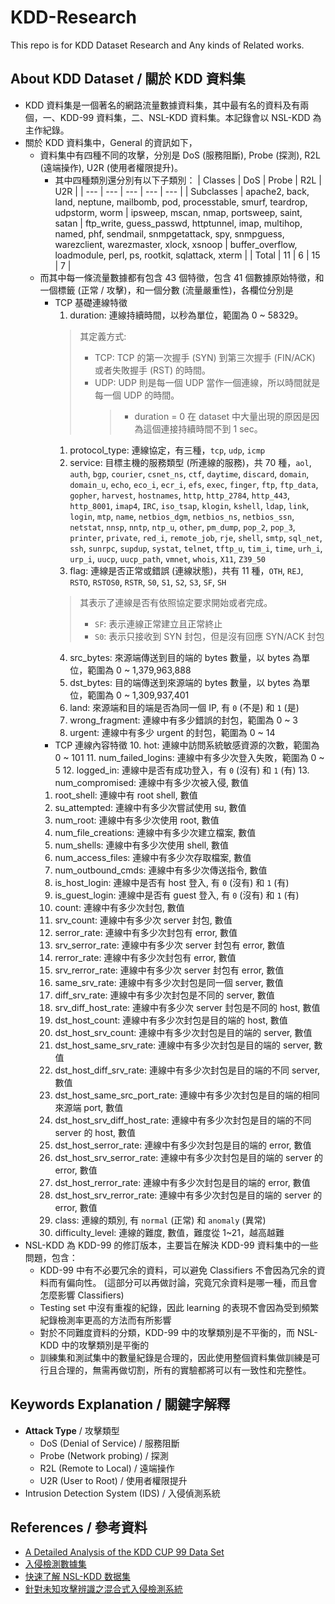 # KDD-Research

This repo is for KDD Dataset Research and Any kinds of Related works.

## About KDD Dataset / 關於 KDD 資料集

- KDD 資料集是一個著名的網路流量數據資料集，其中最有名的資料及有兩個，一、KDD-99 資料集，二、NSL-KDD 資料集。本記錄會以 NSL-KDD 為主作紀錄。
- 關於 KDD 資料集中，General 的資訊如下，
  - 資料集中有四種不同的攻擊，分別是 DoS (服務阻斷), Probe (探測), R2L (遠端操作), U2R (使用者權限提升)。
    - 其中四種類別還分別有以下子類別：
      | Classes | DoS | Probe | R2L | U2R |
      | --- | --- | --- | --- | --- |
      | Subclasses | apache2, back, land, neptune, mailbomb, pod, processtable, smurf, teardrop, udpstorm, worm | ipsweep, mscan, nmap, portsweep, saint, satan | ftp_write, guess_passwd, httptunnel, imap, multihop, named, phf, sendmail, snmpgetattack, spy, snmpguess, warezclient, warezmaster, xlock, xsnoop | buffer_overflow, loadmodule, perl, ps, rootkit, sqlattack, xterm |
      | Total | 11 | 6 | 15 | 7 |
  - 而其中每一條流量數據都有包含 43 個特徵，包含 41 個數據原始特徵，和一個標籤 (正常 / 攻擊)，和一個分數 (流量嚴重性)，各欄位分別是
    - TCP 基礎連線特徵
      1. duration: 連線持續時間，以秒為單位，範圍為 0 ~ 58329。
        > 其定義方式:
        >
        > - TCP: TCP 的第一次握手 (SYN) 到第三次握手 (FIN/ACK) 或者失敗握手 (RST) 的時間。
        > - UDP: UDP 則是每一個 UDP 當作一個連線，所以時間就是每一個 UDP 的時間。
        >   > - duration = 0 在 dataset 中大量出現的原因是因為這個連接持續時間不到 1 sec。
      1. protocol_type: 連線協定，有三種，`tcp`, `udp`, `icmp`
      2. service: 目標主機的服務類型 (所連線的服務)，共 70 種，`aol`, `auth`, `bgp`, `courier`, `csnet_ns`, `ctf`, `daytime`, `discard`, `domain`, `domain_u`, `echo`, `eco_i`, `ecr_i`, `efs`, `exec`, `finger`, `ftp`, `ftp_data`, `gopher`, `harvest`, `hostnames`, `http`, `http_2784`, `http_443`, `http_8001`, `imap4`, `IRC`, `iso_tsap`, `klogin`, `kshell`, `ldap`, `link`, `login`, `mtp`, `name`, `netbios_dgm`, `netbios_ns`, `netbios_ssn`, `netstat`, `nnsp`, `nntp`, `ntp_u`, `other`, `pm_dump`, `pop_2`, `pop_3`, `printer`, `private`, `red_i`, `remote_job`, `rje`, `shell`, `smtp`, `sql_net`, `ssh`, `sunrpc`, `supdup`, `systat`, `telnet`, `tftp_u`, `tim_i`, `time`, `urh_i`, `urp_i`, `uucp`, `uucp_path`, `vmnet`, `whois`, `X11`, `Z39_50`
      3. flag: 連線是否正常或錯誤 (連線狀態)，共有 11 種，`OTH`, `REJ`, `RSTO`, `RSTOS0`, `RSTR`, `S0`, `S1`, `S2`, `S3`, `SF`, `SH`
        > 其表示了連線是否有依照協定要求開始或者完成。
        >
        > - `SF`: 表示連線正常建立且正常終止
        > - `S0`: 表示只接收到 SYN 封包，但是沒有回應 SYN/ACK 封包
      4. src_bytes: 來源端傳送到目的端的 bytes 數量，以 bytes 為單位，範圍為 0 ~ 1,379,963,888
      5. dst_bytes: 目的端傳送到來源端的 bytes 數量，以 bytes 為單位，範圍為 0 ~ 1,309,937,401
      6. land: 來源端和目的端是否為同一個 IP, 有 `0` (不是) 和 `1` (是)
      7. wrong_fragment: 連線中有多少錯誤的封包，範圍為 0 ~ 3
      8. urgent: 連線中有多少 urgent 的封包，範圍為 0 ~ 14
    - TCP 連線內容特徵
      10. hot: 連線中訪問系統敏感資源的次數，範圍為 0 ~ 101
      11. num_failed_logins: 連線中有多少次登入失敗，範圍為 0 ~ 5
      12. logged_in: 連線中是否有成功登入，有 `0` (沒有) 和 `1` (有)
      13. num_compromised: 連線中有多少次被入侵, 數值
    1.  root_shell: 連線中有 root shell, 數值
    2.  su_attempted: 連線中有多少次嘗試使用 su, 數值
    3.  num_root: 連線中有多少次使用 root, 數值
    4.  num_file_creations: 連線中有多少次建立檔案, 數值
    5.  num_shells: 連線中有多少次使用 shell, 數值
    6.  num_access_files: 連線中有多少次存取檔案, 數值
    7.  num_outbound_cmds: 連線中有多少次傳送指令, 數值
    8.  is_host_login: 連線中是否有 host 登入, 有 `0` (沒有) 和 `1` (有)
    9.  is_guest_login: 連線中是否有 guest 登入, 有 `0` (沒有) 和 `1` (有)
    10. count: 連線中有多少次封包, 數值
    11. srv_count: 連線中有多少次 server 封包, 數值
    12. serror_rate: 連線中有多少次封包有 error, 數值
    13. srv_serror_rate: 連線中有多少次 server 封包有 error, 數值
    14. rerror_rate: 連線中有多少次封包有 error, 數值
    15. srv_rerror_rate: 連線中有多少次 server 封包有 error, 數值
    16. same_srv_rate: 連線中有多少次封包是同一個 server, 數值
    17. diff_srv_rate: 連線中有多少次封包是不同的 server, 數值
    18. srv_diff_host_rate: 連線中有多少次 server 封包是不同的 host, 數值
    19. dst_host_count: 連線中有多少次封包是目的端的 host, 數值
    20. dst_host_srv_count: 連線中有多少次封包是目的端的 server, 數值
    21. dst_host_same_srv_rate: 連線中有多少次封包是目的端的 server, 數值
    22. dst_host_diff_srv_rate: 連線中有多少次封包是目的端的不同 server, 數值
    23. dst_host_same_src_port_rate: 連線中有多少次封包是目的端的相同來源端 port, 數值
    24. dst_host_srv_diff_host_rate: 連線中有多少次封包是目的端的不同 server 的 host, 數值
    25. dst_host_serror_rate: 連線中有多少次封包是目的端的 error, 數值
    26. dst_host_srv_serror_rate: 連線中有多少次封包是目的端的 server 的 error, 數值
    27. dst_host_rerror_rate: 連線中有多少次封包是目的端的 error, 數值
    28. dst_host_srv_rerror_rate: 連線中有多少次封包是目的端的 server 的 error, 數值
    29. class: 連線的類別, 有 `normal` (正常) 和 `anomaly` (異常)
    30. difficulty_level: 連線的難度, 數值，難度從 1~21，越高越難
- NSL-KDD 為 KDD-99 的修訂版本，主要旨在解決 KDD-99 資料集中的一些問題，包含：
  - KDD-99 中有不必要冗余的資料，可以避免 Classifiers 不會因為冗余的資料而有偏向性。 (這部分可以再做討論，究竟冗余資料是哪一種，而且會怎麼影響 Classifiers)
  - Testing set 中沒有重複的紀錄，因此 learning 的表現不會因為受到頻繁紀錄檢測率更高的方法而有所影響
  - 對於不同難度資料的分類，KDD-99 中的攻擊類別是不平衡的，而 NSL-KDD 中的攻擊類別是平衡的
  - 訓練集和測試集中的數量紀錄是合理的，因此使用整個資料集做訓練是可行且合理的，無需再做切割，所有的實驗都將可以有一致性和完整性。

## Keywords Explanation / 關鍵字解釋

- **Attack Type** / 攻擊類型
  - DoS (Denial of Service) / 服務阻斷
  - Probe (Network probing) / 探測
  - R2L (Remote to Local) / 遠端操作
  - U2R (User to Root) / 使用者權限提升
- Intrusion Detection System (IDS) / 入侵偵測系統

## References / 參考資料

- [A Detailed Analysis of the KDD CUP 99 Data Set](https://ieeexplore.ieee.org/stamp/stamp.jsp?tp=&arnumber=5356528)
- [入侵檢測數據集](https://blog.csdn.net/HuTingyu/article/details/106479473)
- [快速了解 NSL-KDD 数据集](https://blog.csdn.net/airenKKK/article/details/124619217)
- [針對未知攻擊辨識之混合式入侵檢測系統](https://ir.nctu.edu.tw/bitstream/11536/76169/1/608301.pdf)
